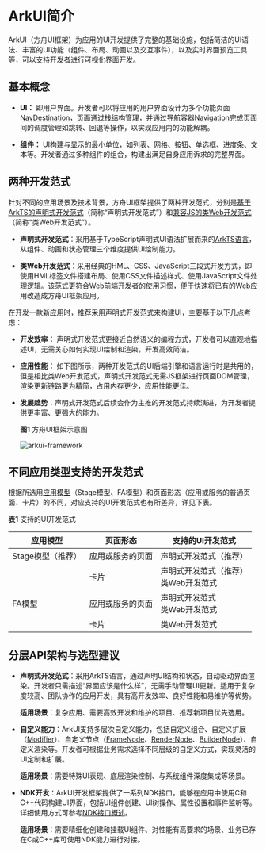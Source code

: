 # ArkUI简介
<!--Kit: ArkUI-->
<!--Subsystem: ArkUI-->
<!--Owner: @yihao-lin-->
<!--Designer: @piggyguy-->
<!--Tester: @songyanhong-->
<!--Adviser: @HelloCrease-->

ArkUI（方舟UI框架）为应用的UI开发提供了完整的基础设施，包括简洁的UI语法、丰富的UI功能（组件、布局、动画以及交互事件），以及实时界面预览工具等，可以支持开发者进行可视化界面开发。


## 基本概念

- **UI：** 即用户界面。开发者可以将应用的用户界面设计为多个功能页面[NavDestination](../reference/apis-arkui/arkui-ts/ts-basic-components-navdestination.md)，页面通过栈结构管理，并通过导航容器[Navigation](../reference/apis-arkui/arkui-ts/ts-basic-components-navigation.md)完成页面间的调度管理如跳转、回退等操作，以实现应用内的功能解耦。

- **组件：** UI构建与显示的最小单位，如列表、网格、按钮、单选框、进度条、文本等。开发者通过多种组件的组合，构建出满足自身应用诉求的完整界面。


## 两种开发范式

针对不同的应用场景及技术背景，方舟UI框架提供了两种开发范式，分别是[基于ArkTS的声明式开发范式](arkts-ui-development-overview.md)（简称“声明式开发范式”）和[兼容JS的类Web开发范式](ui-js-overview.md)（简称“类Web开发范式”）。

- **声明式开发范式**：采用基于TypeScript声明式UI语法扩展而来的[ArkTS语言](../quick-start/arkts-get-started.md)，从组件、动画和状态管理三个维度提供UI绘制能力。

- **类Web开发范式**：采用经典的<!--RP1-->HML<!--RP1End-->、CSS、JavaScript三段式开发方式，即使用HML标签文件搭建布局、使用CSS文件描述样式、使用JavaScript文件处理逻辑。该范式更符合Web前端开发者的使用习惯，便于快速将已有的Web应用改造成方舟UI框架应用。

在开发一款新应用时，推荐采用声明式开发范式来构建UI，主要基于以下几点考虑：

- **开发效率：** 声明式开发范式更接近自然语义的编程方式，开发者可以直观地描述UI，无需关心如何实现UI绘制和渲染，开发高效简洁。

- **应用性能：** 如下图所示，两种开发范式的UI后端引擎和语言运行时是共用的，但是相比类Web开发范式，声明式开发范式无需JS框架进行页面DOM管理，渲染更新链路更为精简，占用内存更少，应用性能更佳。

- **发展趋势**：声明式开发范式后续会作为主推的开发范式持续演进，为开发者提供更丰富、更强大的能力。

  **图1** 方舟UI框架示意图  

  ![arkui-framework](figures/arkui-framework.png)


## 不同应用类型支持的开发范式

根据所选用[应用模型](../application-models/application-models.md)（Stage模型、FA模型）和页面形态（应用或服务的普通页面、卡片）的不同，对应支持的UI开发范式也有所差异，详见下表。

  **表1** 支持的UI开发范式

| 应用模型        | 页面形态     | 支持的UI开发范式                |
| ----------- | -------- | ------------------------ |
| Stage模型（推荐） | 应用或服务的页面 | 声明式开发范式（推荐）              |
|             | 卡片       | 声明式开发范式（推荐）<br/>类Web开发范式 |
| FA模型        | 应用或服务的页面 | 声明式开发范式<br/>类Web开发范式     |
|             | 卡片       | 类Web开发范式                 |

## 分层API架构与选型建议

- **声明式开发范式**：采用ArkTS语言，通过声明UI结构和状态，自动驱动界面渲染。开发者只需描述“界面应该是什么样”，无需手动管理UI更新。适用于复杂度较高、团队协作的应用开发，具有高开发效率、良好性能和易维护等优势。

  **适用场景**：复杂应用、需要高效开发和维护的项目、推荐新项目优先选用。

- **自定义能力**：ArkUI支持多层次自定义能力，包括自定义组合、自定义扩展（[Modifier](arkts-user-defined-modifier.md)）、自定义节点（[FrameNode](../reference/apis-arkui/js-apis-arkui-frameNode.md)、[RenderNode](../reference/apis-arkui/js-apis-arkui-renderNode.md)、[BuilderNode](../reference/apis-arkui/js-apis-arkui-builderNode.md)）、自定义渲染等。开发者可根据业务需求选择不同层级的自定义方式，实现灵活的UI定制和扩展。

  **适用场景**：需要特殊UI表现、底层渲染控制、与系统组件深度集成等场景。

- **NDK开发**：ArkUI开发框架提供了一系列NDK接口，能够在应用中使用C和C++代码构建UI界面，包括UI组件创建、UI树操作、属性设置和事件监听等。详细使用方式可参考[NDK接口概述](ndk-build-ui-overview.md)。

  **适用场景**：需要精细化创建和挂载UI组件、对性能有高要求的场景、业务已存在C或C++库可使用NDK能力进行对接。